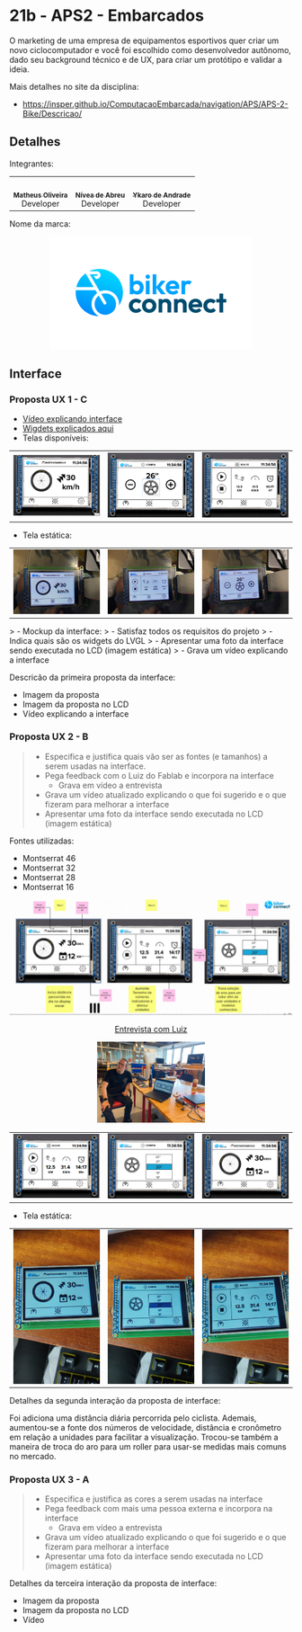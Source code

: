 # 21b - APS2 - Embarcados

O marketing de uma empresa de equipamentos esportivos quer criar um novo ciclocomputador e você foi escolhido como desenvolvedor autônomo, dado seu background técnico e de UX, para criar um protótipo e validar a ideia.

Mais detalhes no site da disciplina:

- https://insper.github.io/ComputacaoEmbarcada/navigation/APS/APS-2-Bike/Descricao/

## Detalhes

Integrantes:

<div align="center" style="max-width:68rem;">
<table>
  <tr>
    <td align="center"><a href="https://github.com/matheus-1618"><img style="border-radius: 50%;" src="https://avatars.githubusercontent.com/matheus-1618" width="100px;" alt=""/><br /><sub><b>Matheus Oliveira</b></sub></a><br /><a href="https://github.com/matheus-1618" title="Matheus Silva M. Oliveira"></a> Developer</td>
   <td align="center"><a href="https://github.com/niveaabreu"><img style="border-radius: 50%;" src="https://avatars.githubusercontent.com/niveaabreu" width="100px;" alt=""/><br /><sub><b>Nívea de Abreu</b></sub></a><br /><a href="https://github.com/niveaabreu" title="Nívea de Abreu"></a>Developer</td>
   <td align="center"><a href="https://github.com/ykarodeandrade"><img style="border-radius: 50%;" src="https://avatars.githubusercontent.com/ykarodeandrade" width="100px;" alt=""/><br /><sub><b>Ykaro de Andrade</b></sub></a><br /><a href="https://github.com/ykarodeandrade" title="Ykaro de Andrade"></a> Developer</td>
  </tr>
</table>
</div>
Nome da marca:

<div align="center" style="max-width:68rem;">

![image](assets/large_bikerconnect_0.png)
</div>

## Interface

### Proposta UX 1 - C
* [Vídeo explicando interface](https://www.youtube.com/watch?v=jwVLnyf8rFs)
* [Wigdets explicados aqui](https://app.mural.co/t/elementos9119/m/elementos9119/1667235687917/3f8bd861be517222390240d3b949be1fcf0a9fb7?sender=b72dc7a3-4993-41ce-ae83-0c04221a56ec)
* Telas disponíveis:
<div align="center" style="max-width:68rem;">
<table>
  <tr>
    <td align="center"> <img src="assets/tela4.png" style="width:48rem"></td>
    <td align="center"> <img src="assets/tela5.png" style="width:48rem"></td>
    <td align="center"> <img src="assets/tela6.png" style="width:48rem"></td>
  </tr>
</table>
</div>

* Tela estática:
<div align="center" style="max-width:68rem;">
<table>
  <tr>
    <td align="center"> <img src="assets/tela1.jpeg" style="size:48rem"></td>
    <td align="center"> <img src="assets/tela2.jpeg" style="size:48px"></td>
    <td align="center"> <img src="assets/tela3.jpeg" style="size:48px"></td>
  </tr>
</table>
</div>
> - Mockup da interface:
>    - Satisfaz todos os requisitos do projeto 
>    - Indica quais são os widgets do LVGL 
>    - Apresentar uma foto da interface sendo executada no LCD (imagem estática)
> - Grava um vídeo explicando a interface


Descricão da primeira proposta da interface:

- Imagem da proposta
- Imagem da proposta no LCD
- Vídeo explicando a interface

### Proposta UX 2 - B
> - Especifica e justifica quais vão ser as fontes (e tamanhos) a serem usadas na interface.
> - Pega feedback com o Luiz do Fablab e incorpora na interface
>   - Grava em vídeo a entrevista
> - Grava um vídeo atualizado explicando o que foi sugerido e o que fizeram para melhorar a interface
> - Apresentar uma foto da interface sendo executada no LCD (imagem estática)

Fontes utilizadas:
* Montserrat 46
* Montserrat 32
* Montserrat 28
* Montserrat 16

<div align="center" style="max-width:68rem;">
<img src="assets/fontes.jpeg">
</div>

<div align="center" style="max-width:68rem;">

[Entrevista com Luiz](https://drive.google.com/file/d/1sjpz7W0YbgtZXLlP62kvtFch1v9C1n1c/view?usp=sharing)

<img src="assets/luiz.jpeg" style="width:12rem">

</div>

<div align="center" style="max-width:68rem;">
<table>
  <tr>
    <td align="center"> <img src="assets/tela10.png" style="width:48rem"></td>
    <td align="center"> <img src="assets/tela11.png" style="width:48rem"></td>
    <td align="center"> <img src="assets/tela12.png" style="width:48rem"></td>
  </tr>
</table>
</div>

* Tela estática:
<div align="center" style="max-width:68rem;">
<table>
  <tr>
    <td align="center"> <img src="assets/estatica1.jpeg" style="size:48rem"></td>
    <td align="center"> <img src="assets/estatica2.jpeg" style="size:48px"></td>
    <td align="center"> <img src="assets/estatica3.jpeg" style="size:48px"></td>
  </tr>
</table>
</div>

Detalhes da segunda interação da proposta de interface:

Foi adiciona uma distância diária percorrida pelo ciclista. Ademais, aumentou-se a fonte dos números de velocidade, distância e cronômetro em relação a unidades para facilitar a visualização. Trocou-se também a maneira de troca do aro para um roller para usar-se medidas mais comuns no mercado.


### Proposta UX 3 - A

> - Especifica e justifica as cores a serem usadas na interface
> - Pega feedback com mais uma pessoa externa e incorpora na interface
>     - Grava em vídeo a entrevista
> - Grava um vídeo atualizado explicando o que foi sugerido e o que fizeram para melhorar a interface
> - Apresentar uma foto da interface sendo executada no LCD (imagem estática)

Detalhes da terceira interação da proposta de interface:

<!-- 
 Adicionar texto descrevendo a evolução 
 da interface
-->

- Imagem da proposta
- Imagem da proposta no LCD
- Vídeo 

